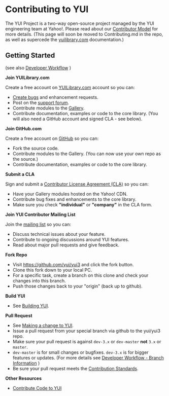 Contributing to YUI
===

The YUI Project is a two-way open-source project managed by the YUI engineering team at Yahoo!. Please read about our [Contributor Model](https://github.com/yui/yui3/wiki/Contributor-Model) for more details. (This page will soon be moved to Contributing.md in the repo, as well as supercede the [yuilibrary.com](http://yuilibrary.com/contribute/) documentation.)

Getting Started
---
(see also [Developer Workflow](https://github.com/yui/yui3/wiki/Developer-Workflow) )

**Join YUILibrary.com**

Create a free account on [YUILibrary.com](http://yuilibrary.com/forum/ucp.php?mode=register) account so you can:

  * [Create bugs](http://yuilibrary.com/projects/yui3/newticket/) and enhancement requests.
  * Post on the [support forum](http://yuilibrary.com/forum/).
  * Contribute modules to the [Gallery](http://yuilibrary.com/gallery/).
  * Contribute documentation, examples or code to the core library. (You will also need a GitHub account and signed CLA - see below).

**Join GitHub.com**

Create a free account on [GitHub](https://github.com/signup/free) so you can:

  * Fork the source code.
  * Contribute modules to the Gallery. (You can now use your own repo as the source.)
  * Contribute documentation, examples or code to the core library.

**Submit a CLA**

Sign and submit a [Contributor License Agreement (CLA)](http://yuilibrary.com/contribute/cla/) so you can:

  * Have your Gallery modules hosted on the Yahoo! CDN.
  * Contribute bug fixes and enhancements to the core library.
  * Make sure you check **"individual"** or **"company"** in the CLA form.

**Join YUI Contributor Mailing List**

Join the [mailing list](https://groups.google.com/forum/?fromgroups=#!forum/yui-contrib) so you can:
   * Discuss technical issues about your feature.
   * Contribute to ongoing discussions around YUI features.
   * Read about major pull requests and give feedback.

**Fork Repo**
   * Visit https://github.com/yui/yui3 and click the fork button.
   * Clone this fork down to your local PC.
   * For a specific task, create a branch on this clone and check your changes into this branch.
   * Push those changes back to your "origin" (back up to github).

**Build YUI**
   * See [Building YUI](https://github.com/yui/yui3/wiki/Developer-Workflow#building-yui).

**Pull Request** 
   * See [Making a change to YUI](https://github.com/yui/yui3/wiki/Developer-Workflow#making-a-change-to-yui).
   * Issue a pull request from your special branch via github to the yui/yui3 repo.
   * Make sure your pull request is against `dev-3.x` or `dev-master` **not** `3.x` or `master`.
   * `dev-master` is for small changes or bugfixes. `dev-3.x` is for bigger features or updates. (For more details see [Developer Workflow - Branch Information](https://github.com/yui/yui3/wiki/Developer-Workflow) )
   * Be sure your pull request meets the [Contribution Standards](https://github.com/yui/yui3/wiki/Contribution-Standards).

**Other Resources**
   * [Contribute Code to YUI](http://yuilibrary.com/yui/docs/tutorials/contribute/) 